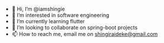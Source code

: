 - 👋 Hi, I’m @iamshingie
- 👀 I’m interested in software engineering
- 🌱 I’m currently learning flutter
- 💞️ I’m looking to collaborate on spring-boot projects
- 📫 How to reach me, email me on shingiraideke@gmail.com

<!---
iamshingie/iamshingie is a ✨ special ✨ repository because its `README.md` (this file) appears on your GitHub profile.
You can click the Preview link to take a look at your changes.
--->
